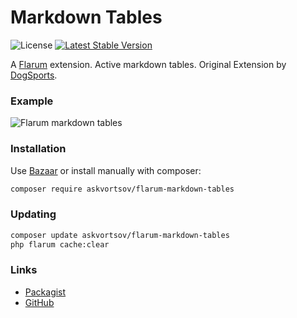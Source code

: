 # Markdown Tables

![License](https://img.shields.io/badge/license-MIT-blue.svg) [![Latest Stable Version](https://img.shields.io/packagist/v/askvortsov/flarum-markdown-tables.svg)](https://packagist.org/packages/askvortsov/flarum-markdown-tables)

A [Flarum](http://flarum.org) extension. Active markdown tables. Original Extension by [DogSports](https://github.com/DogSports/flarum-ext-pipetables).

### Example
![Flarum markdown tables](https://framapic.org/LEYSpBr1lbbv/2iLLOGOwRegm)

### Installation

Use [Bazaar](https://discuss.flarum.org/d/5151-flagrow-bazaar-the-extension-marketplace) or install manually with composer:

```sh
composer require askvortsov/flarum-markdown-tables
```

### Updating

```sh
composer update askvortsov/flarum-markdown-tables
php flarum cache:clear
```

### Links

- [Packagist](https://packagist.org/packages/askvortsov/flarum-markdown-tables)
- [GitHub](https://github.com/oaklinq/flarum-ext-pipetables)
